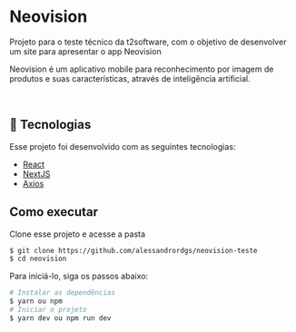 # Neovision
Projeto para o teste técnico da t2software, com o objetivo de desenvolver um site para apresentar o app Neovision 

<p>
Neovision é um aplicativo mobile para reconhecimento por imagem de produtos e suas
características, através de inteligência artificial.
</p>

<!-- <h1>
 <img alt="portfolio Alessandro Rodrigues" src="./.github/portfolio.png"> 
</h1> -->


<br>

## 🧪 Tecnologias 

Esse projeto foi desenvolvido com as seguintes tecnologias:

- [React](https://reactjs.org)
- [NextJS](https://nextjs.org/)
- [Axios](https://axios-http.com/)

## Como executar 

Clone esse projeto e acesse a pasta

```bash
$ git clone https://github.com/alessandrordgs/neovision-teste
$ cd neovision
```

Para iniciá-lo, siga os passos abaixo:
```bash
# Instalar as dependências
$ yarn ou npm
# Iniciar o projeto
$ yarn dev ou npm run dev
```